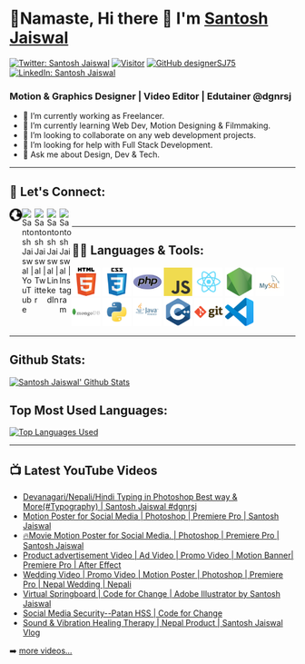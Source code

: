 # 🙏Namaste, Hi there 👋 I'm [Santosh Jaiswal](https://instagram.com/dgnrsj)
[![Twitter: Santosh Jaiswal](https://img.shields.io/twitter/follow/dgnrsj?style=social)](https://twitter.com//dgnrsj)
[![Visitor](https://visitor-badge.laobi.icu/badge?page_id=designerSJ75.designerSJ75)](https://github.com/designerSJ75)
[![GitHub designerSJ75](https://img.shields.io/github/followers/designerSJ75?label=follow&style=social)](https://github.com/designerSJ75)
[![LinkedIn: Santosh Jaiswal](https://img.shields.io/badge/SantoshJaiswal-blue?style=flat-square&logo=Linkedin&logoColor=white&link=https://www.linkedin.com/in/dgnrsj/)](https://www.linkedin.com/in/dgnrsj/)

### Motion & Graphics Designer | Video Editor | Edutainer @dgnrsj
- 🔭 I’m currently working as Freelancer.
- 🌱 I’m currently learning Web Dev, Motion Designing & Filmmaking.
- 👯 I’m looking to collaborate on any web development projects.
- 🤔 I’m looking for help with Full Stack Development.
- 💬 Ask me about Design, Dev & Tech.
---
## 🔗 Let's Connect:
[<img align="left" alt="Santosh Jaiswal | Web" width="22px" src="https://raw.githubusercontent.com/iconic/open-iconic/master/svg/globe.svg" />][website]
[<img align="left" alt="Santosh Jaiswal | YouTube" width="22px" src="https://cdn.jsdelivr.net/npm/simple-icons@v3/icons/youtube.svg" />][youtube]
[<img align="left" alt="Santosh Jaiswal | Twitter" width="22px" src="https://cdn.jsdelivr.net/npm/simple-icons@v3/icons/twitter.svg" />][twitter]
[<img align="left" alt="Santosh Jaiswal | LinkedIn" width="22px" src="https://cdn.jsdelivr.net/npm/simple-icons@v3/icons/linkedin.svg" />][linkedin]
[<img align="left" alt="Santosh Jaiswal | Instagram" width="22px" src="https://cdn.jsdelivr.net/npm/simple-icons@v3/icons/instagram.svg" />][instagram]
<br />

[website]: https://SantoshJaiswal.com.np
[twitter]: https://twitter.com/dgnrsj
[youtube]: https://youtube.com/SantoshJaiswal
[linkedin]: https://linkedin.com/in/dgnrsj
[instagram]: https://www.instagram.com/dgnrsj

---
## 👨‍💻 Languages & Tools:

<code><img height="50" src="https://raw.githubusercontent.com/github/explore/80688e429a7d4ef2fca1e82350fe8e3517d3494d/topics/html/html.png"></code>
<code><img height="50" src="https://raw.githubusercontent.com/github/explore/80688e429a7d4ef2fca1e82350fe8e3517d3494d/topics/css/css.png"></code>
<code><img height="50" src="https://raw.githubusercontent.com/github/explore/80688e429a7d4ef2fca1e82350fe8e3517d3494d/topics/php/php.png"></code>
<code><img height="50" src="https://raw.githubusercontent.com/github/explore/80688e429a7d4ef2fca1e82350fe8e3517d3494d/topics/javascript/javascript.png"></code>
<code><img height="50" src="https://raw.githubusercontent.com/github/explore/80688e429a7d4ef2fca1e82350fe8e3517d3494d/topics/react/react.png"></code>
<code><img height="50" src="https://raw.githubusercontent.com/github/explore/80688e429a7d4ef2fca1e82350fe8e3517d3494d/topics/nodejs/nodejs.png"></code>
<code><img height="50" src="https://raw.githubusercontent.com/github/explore/80688e429a7d4ef2fca1e82350fe8e3517d3494d/topics/mysql/mysql.png"></code>
<code><img height="50" src="https://raw.githubusercontent.com/github/explore/80688e429a7d4ef2fca1e82350fe8e3517d3494d/topics/mongodb/mongodb.png"></code>
<code><img height="50" src="https://raw.githubusercontent.com/github/explore/80688e429a7d4ef2fca1e82350fe8e3517d3494d/topics/python/python.png"></code>
<code><img height="50" src="https://raw.githubusercontent.com/github/explore/80688e429a7d4ef2fca1e82350fe8e3517d3494d/topics/java/java.png"></code>
<code><img height="50" src="https://raw.githubusercontent.com/github/explore/80688e429a7d4ef2fca1e82350fe8e3517d3494d/topics/cpp/cpp.png"></code>
<code><img height="50" src="https://raw.githubusercontent.com/github/explore/80688e429a7d4ef2fca1e82350fe8e3517d3494d/topics/git/git.png"></code>
<code><img height="50" src="https://raw.githubusercontent.com/github/explore/80688e429a7d4ef2fca1e82350fe8e3517d3494d/topics/visual-studio-code/visual-studio-code.png"></code>
<br />

---

## Github Stats:

[![Santosh Jaiswal' Github Stats](https://github-readme-stats.vercel.app/api?username=designerSJ75&count_private=true&theme=default&show_icons=true)](https://github.com/designerSJ75)

## Top Most Used Languages:

[![Top Languages Used](https://github-readme-stats.vercel.app/api/top-langs/?username=designerSJ75&layout=compact&theme=green-white)](https://github.com/designerSJ75)

---

## 📺 Latest YouTube Videos
<!-- YOUTUBE:START -->
- [Devanagari/Nepali/Hindi Typing in Photoshop Best way &amp; More&lpar;#Typography&rpar; | Santosh Jaiswal #dgnrsj](https://www.youtube.com/watch?v=KCz4JHqwSxI)
- [Motion Poster for Social Media | Photoshop | Premiere Pro | Santosh Jaiswal](https://www.youtube.com/watch?v=QssMgGong2c)
- [🔥Movie Motion Poster for Social Media. | Photoshop | Premiere Pro | Santosh Jaiswal](https://www.youtube.com/watch?v=vLZwtnLAxoA)
- [Product advertisement Video | Ad Video | Promo Video | Motion Banner| Premiere Pro | After Effect](https://www.youtube.com/watch?v=UZorv-BvSNc)
- [Wedding Video | Promo Video | Motion Poster | Photoshop | Premiere Pro | Nepal Wedding | Nepali](https://www.youtube.com/watch?v=pD2wT3R4pYo)
- [Virtual Springboard | Code for Change | Adobe Illustrator by Santosh Jaiswal](https://www.youtube.com/watch?v=we37C0w5oLo)
- [Social Media Security--Patan HSS | Code for Change](https://www.youtube.com/watch?v=SFZCcHICU5c)
- [Sound &amp; Vibration Healing Therapy | Nepal Product | Santosh Jaiswal Vlog](https://www.youtube.com/watch?v=Zk64RZ4eNas)
<!-- YOUTUBE:END -->
➡️ [more videos...](https://youtube.com/SantoshJaiswal)
<!--
**designerSJ75/designerSJ75** is a ✨ _special_ ✨ repository because its `README.md` (this file) appears on your GitHub profile.

Here are some ideas to get you started:

- 🔭 I’m currently working on ...
- 🌱 I’m currently learning ...
- 👯 I’m looking to collaborate on ...
- 🤔 I’m looking for help with ...
- 💬 Ask me about ...
- 📫 How to reach me: ...
- 😄 Pronouns: ...
- ⚡ Fun fact: ...
-->

